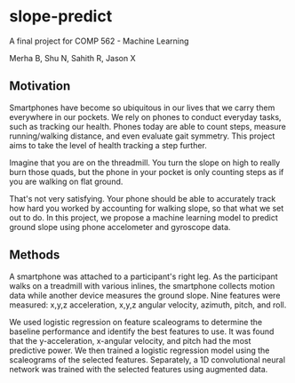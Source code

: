 # slope-predict

A final project for COMP 562 - Machine Learning

Merha B, Shu N, Sahith R, Jason X

## Motivation

Smartphones have become so ubiquitous in our lives that we carry them everywhere in our pockets. We rely on phones to conduct everyday tasks, such as tracking our health. Phones today are able to count steps, measure running/walking distance, and even evaluate gait symmetry. This project aims to take the level of health tracking a step further. 

Imagine that you are on the threadmill. You turn the slope on high to really burn those quads, but the phone in your pocket is only counting steps as if you are walking on flat ground. 

That's not very satisfying. Your phone should be able to accurately track how hard you worked by accounting for walking slope, so that what we set out to do. In this project, we propose a machine learning model to predict ground slope using phone accelometer and gyroscope data.

## Methods

A smartphone was attached to a participant's right leg. As the participant walks on a treadmill with various inlines, the smartphone collects motion data while another device measures the ground slope. Nine features were measured: x,y,z acceleration, x,y,z angular velocity, azimuth, pitch, and roll. 

We used logistic regression on feature scaleograms to determine the baseline performance and identify the best features to use. It was found that the y-acceleration, x-angular velocity, and pitch had the most predictive power. We then trained a logistic regression model using the scaleograms of the selected features. Separately, a 1D convolutional neural network was trained with the selected features using augmented data. 

